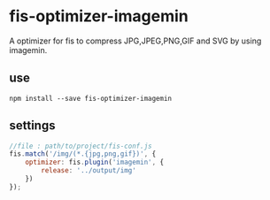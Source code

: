 # fis-optimizer-imagemin

A optimizer for fis to compress JPG,JPEG,PNG,GIF and SVG by using imagemin.
## use
```node
npm install --save fis-optimizer-imagemin
```

## settings

```javascript
//file : path/to/project/fis-conf.js
fis.match('/img/(*.{jpg,png,gif})', {
    optimizer: fis.plugin('imagemin', {
        release: '../output/img'
    })
});
```
